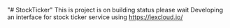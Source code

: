 "# StockTicker" 
This is project is on building status please wait
Developing an interface for stock ticker service using https://iexcloud.io/
